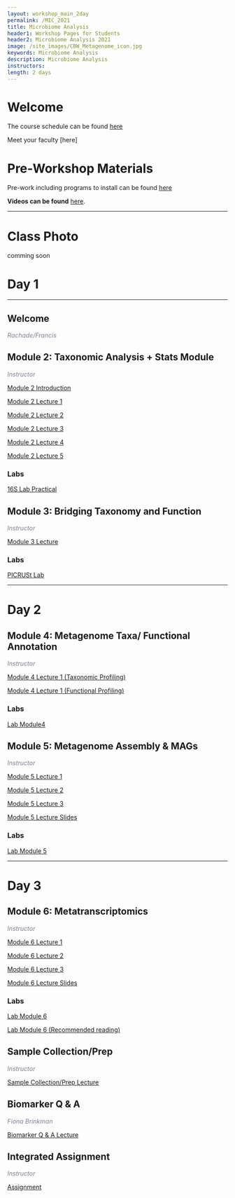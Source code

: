 ```yaml
---
layout: workshop_main_2day
permalink: /MIC_2021
title: Microbiome Analysis
header1: Workshop Pages for Students
header2: Microbiome Analysis 2021
image: /site_images/CBW_Metagenome_icon.jpg
keywords: Microbiome Analysis
description: Microbiome Analysis
instructors:
length: 2 days
---
```


# Welcome <a id="welcome"></a>

The course schedule can be found [here](https://bioinformaticsdotca.github.io/MIC_2021_schedule)

Meet your faculty [here]

# Pre-Workshop Materials <a id="preworkshop"></a>

Pre-work including programs to install can be found [here](https://forms.gle/oC9FRKBG4eqkgwhZ9)

**Videos can be found** [here](https://bioinformaticsdotca.github.io/MIC_2021_prework).

***

# Class Photo

comming soon



# Day 1 <a id="day1"></a>

***

## Welcome

*<font color="#827e9c"> Rachade/Francis</font>*

## Module 2: Taxonomic Analysis + Stats Module

*<font color="#827e9c">Instructor</font>*  

[Module 2 Introduction](https://drive.google.com/file/d/1qpZcFWHvGoXhWiDzNE0u5JqzqTWIAmXj/view?usp=sharing)

[Module 2 Lecture 1](https://drive.google.com/file/d/1JR4Itkn5hbfUToBwp75LV8K1Dgoc1Ah5/view?usp=sharing)

[Module 2 Lecture 2](https://drive.google.com/file/d/1xJCqLwlrSc9eD7AOqZ0ErpRBOlzS937t/view?usp=sharing)

[Module 2 Lecture 3](https://drive.google.com/file/d/1EAgpovvPrejxqzYhUysWPbRkumxogbwJ/view?usp=sharing)

[Module 2 Lecture 4](https://drive.google.com/file/d/1-ez4U8-mEdXu4CtR5zdOmOIa1JhNIT8-/view?usp=sharing)

[Module 2 Lecture 5](https://drive.google.com/file/d/1WPbZiaxGu_sJ03o7xeHPf2ACHMebTI8E/view?usp=sharing)

### Labs
[16S Lab Practical](https://github.com/beiko-lab/CBW2021_Module2_16S_Analysis/wiki/MIC-Module-2-tutorial)

## Module 3: Bridging Taxonomy and Function

*<font color="#827e9c">Instructor</font>*  

[Module 3 Lecture](https://drive.google.com/file/d/1e70HKx79ox1yLrOgX45AtxzV4IUkVTnw/view?usp=sharing)


### Labs
[PICRUSt Lab](https://github.com/LangilleLab/microbiome_helper/wiki/CBW-2021-PICRUSt2-Tutorial)
***

# Day 2 <a id="day2"></a>

## Module 4: Metagenome Taxa/ Functional Annotation

*<font color="#827e9c">Instructor</font>*  

[Module 4 Lecture 1 (Taxonomic Profiling)](https://drive.google.com/file/d/1PikMJTKbMOgvO3oypNHGw1wz-qE4oqsc/view?usp=sharing)

[Module 4 Lecture 1 (Functional Profiling)](https://drive.google.com/file/d/19cq2r0gx16JWluqKQIGFHFKv50tLB0it/view?usp=sharing)

### Labs
[Lab Module4](https://github.com/LangilleLab/microbiome_helper/wiki/CBW-2021-Metagenomic-Taxonomic-and-Functional-Composition-Tutorial)

## Module 5: Metagenome Assembly & MAGs

*<font color="#827e9c">Instructor</font>*  

[Module 5 Lecture 1](https://drive.google.com/file/d/1aFv1L-3mQg3npwv-odckosDB6MmMumtH/view?usp=sharing)

[Module 5 Lecture 2](https://drive.google.com/file/d/11LpKPb_qIwXGYQp4q9icz7LIN-GPpgBH/view?usp=sharing)

[Module 5 Lecture 3](https://drive.google.com/file/d/1vwMGdRPVerSd1RBWNG9f9VlIjhPXcJDK/view?usp=sharing)

[Module 5 Lecture Slides](https://docs.google.com/presentation/d/1H_PIqetKiZxDapP1bC36wzS8OU7fJTec/edit?usp=sharing&ouid=105552474422243134315&rtpof=true&sd=true)

### Labs
[Lab Module 5]()

***

# Day 3 <a id="day2"></a>

## Module 6: Metatranscriptomics

*<font color="#827e9c">Instructor</font>*  

[Module 6 Lecture 1](https://drive.google.com/file/d/1Ll7F1bZMC3W17-_KqWJYOm-7Ja4r6IOx/view?usp=sharing)

[Module 6 Lecture 2](https://drive.google.com/file/d/1iSDfl6xc1Ta6ILHiT5E80Xe6_3hMvpbO/view?usp=sharing)

[Module 6 Lecture 3](https://drive.google.com/file/d/1TrVmtZflLp-PIix4kV_tGPja2bv0ErTy/view?usp=sharing)

[Module 6 Lecture Slides](https://docs.google.com/presentation/d/1a3f67YNw5eaYHFIR19ET1LkAFBzti38m/edit?usp=sharing&ouid=100064883494143971834&rtpof=true&sd=true)

### Labs
[Lab Module 6](https://github.com/bioinformatics-ca/MIC_2021/blob/main/Module6_Metatranscriptomics_Tutorial_Parkinson_lab.md)

[Lab Module 6 (Recommended reading)](https://doi.org/10.1101/2021.02.23.432558)

## Sample Collection/Prep

*<font color="#827e9c">Instructor</font>*  

[Sample Collection/Prep Lecture]()

## Biomarker Q & A

*<font color="#827e9c">Fiona Brinkman</font>*  

[Biomarker Q & A Lecture](https://drive.google.com/file/d/1GHNkpOJhE4cwY9nTOJ3btvAEFw1pIRsr/view)

## Integrated Assignment

*<font color="#827e9c">Instructor</font>*

[Assignment](https://drive.google.com/file/d/1Ah3C4jdzqQvRodo2rheWTBv5iPj05Q4y/view?usp=sharing)
